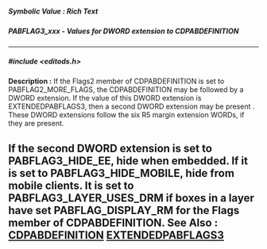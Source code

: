 ##### Symbolic Value : Rich Text
##### PABFLAG3_xxx - Values for DWORD extension to CDPABDEFINITION
---
##### #include <editods.h>
**Description :**
If the Flags2 member of CDPABDEFINITION is set to PABFLAG2_MORE_FLAGS, the 
CDPABDEFINITION may be followed by a DWORD extension. If the value of this 
DWORD extension is EXTENDEDPABFLAGS3, then a second DWORD extension may be 
present . These DWORD extensions follow the six R5 margin extension WORDs, if 
they are present.

If the second DWORD extension is set to PABFLAG3_HIDE_EE, hide when embedded. 
If it is set to PABFLAG3_HIDE_MOBILE, hide from mobile clients. It is set to 
PABFLAG3_LAYER_USES_DRM if boxes in a layer have set PABFLAG_DISPLAY_RM for the 
Flags member of CDPABDEFINITION.
**See Also :**
[CDPABDEFINITION](D:/md_files/CDPABDEFINITION.md)
[EXTENDEDPABFLAGS3](D:/md_files/EXTENDEDPABFLAGS3.md)
---
